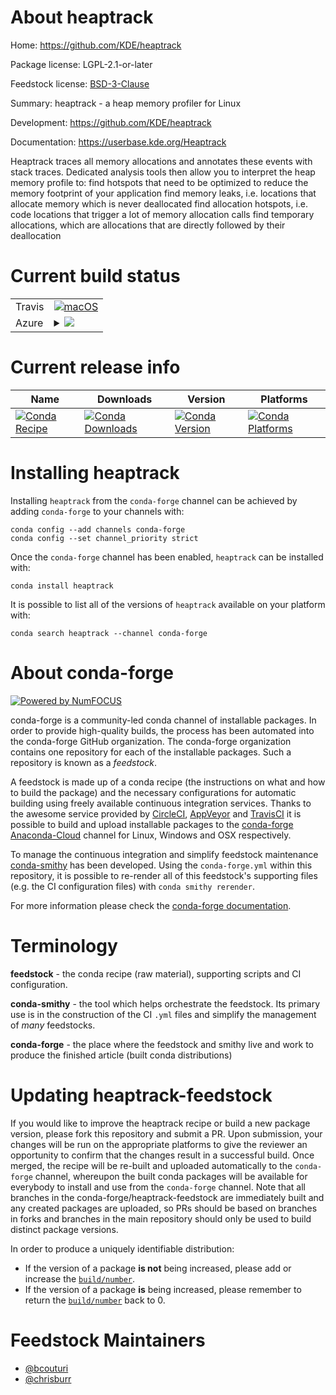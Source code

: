About heaptrack
===============

Home: https://github.com/KDE/heaptrack

Package license: LGPL-2.1-or-later

Feedstock license: [BSD-3-Clause](https://github.com/conda-forge/heaptrack-feedstock/blob/master/LICENSE.txt)

Summary: heaptrack - a heap memory profiler for Linux

Development: https://github.com/KDE/heaptrack

Documentation: https://userbase.kde.org/Heaptrack

Heaptrack traces all memory allocations and annotates these events with stack traces. Dedicated analysis tools then allow you to interpret the heap memory profile to:
  find hotspots that need to be optimized to reduce the memory footprint of your application
  find memory leaks, i.e. locations that allocate memory which is never deallocated
  find allocation hotspots, i.e. code locations that trigger a lot of memory allocation calls
  find temporary allocations, which are allocations that are directly followed by their deallocation


Current build status
====================


<table><tr>
    <td>Travis</td>
    <td>
      <a href="https://travis-ci.com/conda-forge/heaptrack-feedstock">
        <img alt="macOS" src="https://img.shields.io/travis/com/conda-forge/heaptrack-feedstock/master.svg?label=macOS">
      </a>
    </td>
  </tr>
    
  <tr>
    <td>Azure</td>
    <td>
      <details>
        <summary>
          <a href="https://dev.azure.com/conda-forge/feedstock-builds/_build/latest?definitionId=11334&branchName=master">
            <img src="https://dev.azure.com/conda-forge/feedstock-builds/_apis/build/status/heaptrack-feedstock?branchName=master">
          </a>
        </summary>
        <table>
          <thead><tr><th>Variant</th><th>Status</th></tr></thead>
          <tbody><tr>
              <td>linux_64</td>
              <td>
                <a href="https://dev.azure.com/conda-forge/feedstock-builds/_build/latest?definitionId=11334&branchName=master">
                  <img src="https://dev.azure.com/conda-forge/feedstock-builds/_apis/build/status/heaptrack-feedstock?branchName=master&jobName=linux&configuration=linux_64_" alt="variant">
                </a>
              </td>
            </tr><tr>
              <td>linux_aarch64</td>
              <td>
                <a href="https://dev.azure.com/conda-forge/feedstock-builds/_build/latest?definitionId=11334&branchName=master">
                  <img src="https://dev.azure.com/conda-forge/feedstock-builds/_apis/build/status/heaptrack-feedstock?branchName=master&jobName=linux&configuration=linux_aarch64_" alt="variant">
                </a>
              </td>
            </tr><tr>
              <td>linux_ppc64le</td>
              <td>
                <a href="https://dev.azure.com/conda-forge/feedstock-builds/_build/latest?definitionId=11334&branchName=master">
                  <img src="https://dev.azure.com/conda-forge/feedstock-builds/_apis/build/status/heaptrack-feedstock?branchName=master&jobName=linux&configuration=linux_ppc64le_" alt="variant">
                </a>
              </td>
            </tr>
          </tbody>
        </table>
      </details>
    </td>
  </tr>
</table>

Current release info
====================

| Name | Downloads | Version | Platforms |
| --- | --- | --- | --- |
| [![Conda Recipe](https://img.shields.io/badge/recipe-heaptrack-green.svg)](https://anaconda.org/conda-forge/heaptrack) | [![Conda Downloads](https://img.shields.io/conda/dn/conda-forge/heaptrack.svg)](https://anaconda.org/conda-forge/heaptrack) | [![Conda Version](https://img.shields.io/conda/vn/conda-forge/heaptrack.svg)](https://anaconda.org/conda-forge/heaptrack) | [![Conda Platforms](https://img.shields.io/conda/pn/conda-forge/heaptrack.svg)](https://anaconda.org/conda-forge/heaptrack) |

Installing heaptrack
====================

Installing `heaptrack` from the `conda-forge` channel can be achieved by adding `conda-forge` to your channels with:

```
conda config --add channels conda-forge
conda config --set channel_priority strict
```

Once the `conda-forge` channel has been enabled, `heaptrack` can be installed with:

```
conda install heaptrack
```

It is possible to list all of the versions of `heaptrack` available on your platform with:

```
conda search heaptrack --channel conda-forge
```


About conda-forge
=================

[![Powered by
NumFOCUS](https://img.shields.io/badge/powered%20by-NumFOCUS-orange.svg?style=flat&colorA=E1523D&colorB=007D8A)](https://numfocus.org)

conda-forge is a community-led conda channel of installable packages.
In order to provide high-quality builds, the process has been automated into the
conda-forge GitHub organization. The conda-forge organization contains one repository
for each of the installable packages. Such a repository is known as a *feedstock*.

A feedstock is made up of a conda recipe (the instructions on what and how to build
the package) and the necessary configurations for automatic building using freely
available continuous integration services. Thanks to the awesome service provided by
[CircleCI](https://circleci.com/), [AppVeyor](https://www.appveyor.com/)
and [TravisCI](https://travis-ci.com/) it is possible to build and upload installable
packages to the [conda-forge](https://anaconda.org/conda-forge)
[Anaconda-Cloud](https://anaconda.org/) channel for Linux, Windows and OSX respectively.

To manage the continuous integration and simplify feedstock maintenance
[conda-smithy](https://github.com/conda-forge/conda-smithy) has been developed.
Using the ``conda-forge.yml`` within this repository, it is possible to re-render all of
this feedstock's supporting files (e.g. the CI configuration files) with ``conda smithy rerender``.

For more information please check the [conda-forge documentation](https://conda-forge.org/docs/).

Terminology
===========

**feedstock** - the conda recipe (raw material), supporting scripts and CI configuration.

**conda-smithy** - the tool which helps orchestrate the feedstock.
                   Its primary use is in the construction of the CI ``.yml`` files
                   and simplify the management of *many* feedstocks.

**conda-forge** - the place where the feedstock and smithy live and work to
                  produce the finished article (built conda distributions)


Updating heaptrack-feedstock
============================

If you would like to improve the heaptrack recipe or build a new
package version, please fork this repository and submit a PR. Upon submission,
your changes will be run on the appropriate platforms to give the reviewer an
opportunity to confirm that the changes result in a successful build. Once
merged, the recipe will be re-built and uploaded automatically to the
`conda-forge` channel, whereupon the built conda packages will be available for
everybody to install and use from the `conda-forge` channel.
Note that all branches in the conda-forge/heaptrack-feedstock are
immediately built and any created packages are uploaded, so PRs should be based
on branches in forks and branches in the main repository should only be used to
build distinct package versions.

In order to produce a uniquely identifiable distribution:
 * If the version of a package **is not** being increased, please add or increase
   the [``build/number``](https://docs.conda.io/projects/conda-build/en/latest/resources/define-metadata.html#build-number-and-string).
 * If the version of a package **is** being increased, please remember to return
   the [``build/number``](https://docs.conda.io/projects/conda-build/en/latest/resources/define-metadata.html#build-number-and-string)
   back to 0.

Feedstock Maintainers
=====================

* [@bcouturi](https://github.com/bcouturi/)
* [@chrisburr](https://github.com/chrisburr/)

